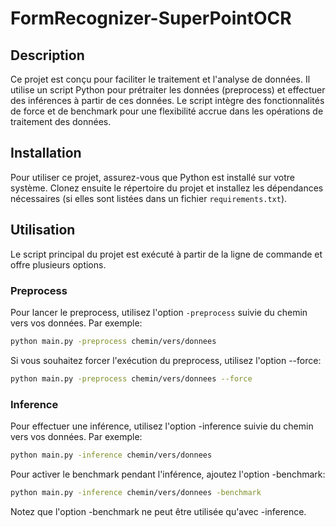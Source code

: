 # FormRecognizer-SuperPointOCR

## Description
Ce projet est conçu pour faciliter le traitement et l'analyse de données. Il utilise un script Python pour prétraiter les données (preprocess) et effectuer des inférences à partir de ces données. Le script intègre des fonctionnalités de force et de benchmark pour une flexibilité accrue dans les opérations de traitement des données.

## Installation
Pour utiliser ce projet, assurez-vous que Python est installé sur votre système. Clonez ensuite le répertoire du projet et installez les dépendances nécessaires (si elles sont listées dans un fichier `requirements.txt`).

## Utilisation
Le script principal du projet est exécuté à partir de la ligne de commande et offre plusieurs options.

### Preprocess
Pour lancer le preprocess, utilisez l'option `-preprocess` suivie du chemin vers vos données. Par exemple:

```bash
python main.py -preprocess chemin/vers/donnees
```

Si vous souhaitez forcer l'exécution du preprocess, utilisez l'option --force:

```bash
python main.py -preprocess chemin/vers/donnees --force
```

### Inference
Pour effectuer une inférence, utilisez l'option -inference suivie du chemin vers vos données. Par exemple:

```bash
python main.py -inference chemin/vers/donnees
```

Pour activer le benchmark pendant l'inférence, ajoutez l'option -benchmark:

```bash
python main.py -inference chemin/vers/donnees -benchmark
```

Notez que l'option -benchmark ne peut être utilisée qu'avec -inference.

